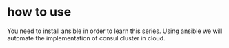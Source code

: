 # how to use

You need to install ansible in order to learn this series. Using ansible we will automate the implementation of consul cluster in cloud.
